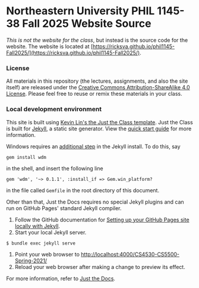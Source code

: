 # Northeastern University PHIL 1145-38 Fall 2025 Website Source
*This is not the website for the class*, but instead is the source code for the website. The website is located at [https://ricksva.github.io/phil1145-Fall2025/](https://ricksva.github.io/phil1145-Fall2025/).

### License
All materials in this repository (the lectures, assignments, and also the site itself) are released under the [Creative Commons Attribution-ShareAlike 4.0 License](https://creativecommons.org/licenses/by-sa/4.0/). Please feel free to reuse or remix
these materials in your class.


### Local development environment
This site is built using [Kevin Lin's the Just the Class template](https://kevinl.info/just-the-class/).
Just the Class is built for [Jekyll](https://jekyllrb.com), a static site generator. View the [quick start guide](https://jekyllrb.com/docs/) for more information. 

Windows requires an [additional step](https://jekyllrb.com/docs/installation/windows/#autoregeneration) in the Jekyll install. To do this, say

    gem install wdm

in the shell, and insert the following line

    gem 'wdm', '~> 0.1.1', :install_if => Gem.win_platform?

in the file called `Gemfile` in the root directory of this document.


Other than that, Just the Docs requires no special Jekyll plugins and can run on GitHub Pages' standard Jekyll compiler.



1. Follow the GitHub documentation for [Setting up your GitHub Pages site locally with Jekyll](https://help.github.com/en/articles/setting-up-your-github-pages-site-locally-with-jekyll).
1. Start your local Jekyll server.
```bash
$ bundle exec jekyll serve
```
1. Point your web browser to [http://localhost:4000/CS4530-CS5500-Spring-2021/](http://localhost:4000/CS4530-CS5500-Spring-2021/)
1. Reload your web browser after making a change to preview its effect.

For more information, refer to [Just the Docs](https://pmarsceill.github.io/just-the-docs/).
